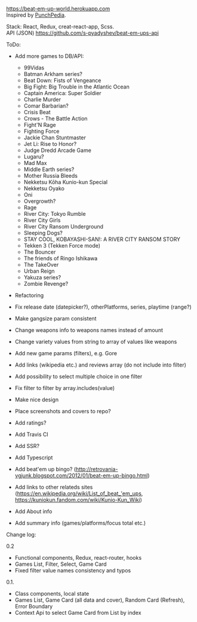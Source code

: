 <a href="https://beat-em-up-world.herokuapp.com">https://beat-em-up-world.herokuapp.com</a>
<br>
Inspired by <a href="http://www.punchpedia.com">PunchPedia</a>.

Stack: React, Redux, creat-react-app, Scss.
<br>
API (JSON)
<a href="https://github.com/s-pyadyshev/beat-em-ups-api">https://github.com/s-pyadyshev/beat-em-ups-api</a>
<br>

ToDo:
- Add more games to DB/API:
  - 99Vidas
  - Batman Arkham series?
  - Beat Down: Fists of Vengeance
  - Big Fight: Big Trouble in the Atlantic Ocean
  - Captain America: Super Soldier
  - Charlie Murder
  - Comar Barbarian?
  - Crisis Beat
  - Crows - The Battle Action
  - Fight'N Rage
  - Fighting Force
  - Jackie Chan Stuntmaster
  - Jet Li: Rise to Honor?
  - Judge Dredd Arcade Game
  - Lugaru?
  - Mad Max
  - Middle Earth series?
  - Mother Russia Bleeds
  - Nekketsu Kōha Kunio-kun Special
  - Nekketsu Oyako
  - Oni
  - Overgrowth?
  - Rage
  - River City: Tokyo Rumble
  - River City Girls
  - River City Ransom Underground
  - Sleeping Dogs?
  - STAY COOL, KOBAYASHI-SAN!: A RIVER CITY RANSOM STORY
  - Tekken 3 (Tekken Force mode)
  - The Bouncer
  - The friends of Ringo Ishikawa
  - The TakeOver
  - Urban Reign
  - Yakuza series?
  - Zombie Revenge?

- Refactoring
- Fix release date (datepicker?), otherPlatforms, series, playtime (range?)
- Make gangsize param consistent
- Change weapons info to weapons names instead of amount
- Change variety values from string to array of values like weapons
- Add new game params (filters), e.g. Gore
- Add links (wikipedia etc.) and reviews array (do not include into filter)
- Add possibility to select multiple choice in one filter
- Fix filter to filter by array.includes(value)
- Make nice design
- Place screenshots and covers to repo?
- Add ratings?
- Add Travis CI
- Add SSR?
- Add Typescript
- Add beat'em up bingo? (http://retrovania-vgjunk.blogspot.com/2012/01/beat-em-up-bingo.html)
- Add links to other relateds sites (https://en.wikipedia.org/wiki/List_of_beat_'em_ups, https://kuniokun.fandom.com/wiki/Kunio-Kun_Wiki)
- Add About info
- Add summary info (games/platforms/focus total etc.)

Change log:

0.2
- Functional components, Redux, react-router, hooks
- Games List, Filter, Select, Game Card
- Fixed filter value names consistency and typos

0.1.
- Class components, local state
- Games List, Game Card (all data and cover), Random Card (Refresh), Error Boundary
- Context Api to select Game Card from List by index